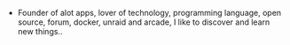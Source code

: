 - Founder of alot apps, lover of technology, programming language, open source, forum, docker, unraid and arcade, I like to discover and learn new things..
  <br>

























































































































































































































































































































































































































































































































































































































































































































































































































